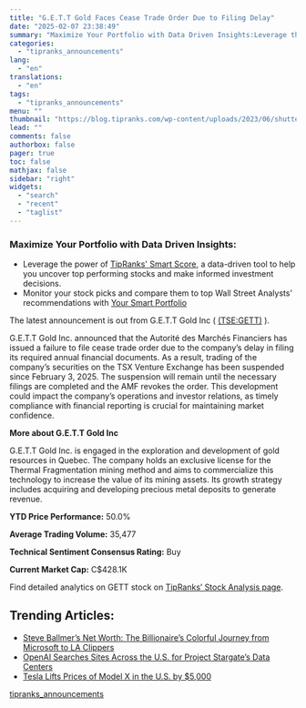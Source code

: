 ```yaml
---
title: "G.E.T.T Gold Faces Cease Trade Order Due to Filing Delay"
date: "2025-02-07 23:38:49"
summary: "Maximize Your Portfolio with Data Driven Insights:Leverage the power of TipRanks' Smart Score, a data-driven tool to help you uncover top performing stocks and make informed investment decisions. Monitor your stock picks and compare them to top Wall Street Analysts' recommendations with Your Smart PortfolioThe latest announcement is out from..."
categories:
  - "tipranks_announcements"
lang:
  - "en"
translations:
  - "en"
tags:
  - "tipranks_announcements"
menu: ""
thumbnail: "https://blog.tipranks.com/wp-content/uploads/2023/06/shutterstock_2160426867-750x406.jpg"
lead: ""
comments: false
authorbox: false
pager: true
toc: false
mathjax: false
sidebar: "right"
widgets:
  - "search"
  - "recent"
  - "taglist"
---
```


### Maximize Your Portfolio with Data Driven Insights:

* Leverage the power of [TipRanks' Smart Score](https://www.tipranks.com/screener/top-smart-score-stocks), a data-driven tool to help you uncover top performing stocks and make informed investment decisions.
* Monitor your stock picks and compare them to top Wall Street Analysts' recommendations with  [Your Smart Portfolio](https://www.tipranks.com/smart-portfolio/holdings)

The latest announcement is out from G.E.T.T Gold Inc ( [(TSE:GETT)](https://www.tipranks.com/stocks/tse:gett) ).

G.E.T.T Gold Inc. announced that the Autorité des Marchés Financiers has issued a failure to file cease trade order due to the company’s delay in filing its required annual financial documents. As a result, trading of the company’s securities on the TSX Venture Exchange has been suspended since February 3, 2025. The suspension will remain until the necessary filings are completed and the AMF revokes the order. This development could impact the company’s operations and investor relations, as timely compliance with financial reporting is crucial for maintaining market confidence.

**More about G.E.T.T Gold Inc**

G.E.T.T Gold Inc. is engaged in the exploration and development of gold resources in Quebec. The company holds an exclusive license for the Thermal Fragmentation mining method and aims to commercialize this technology to increase the value of its mining assets. Its growth strategy includes acquiring and developing precious metal deposits to generate revenue.

**YTD Price Performance:** 50.0%

**Average Trading Volume:** 35,477

**Technical Sentiment Consensus Rating:** Buy

**Current Market Cap:** C$428.1K

Find detailed analytics on GETT stock on [TipRanks’ Stock Analysis page](https://www.tipranks.com/stocks/tse:gett/stock-analysis).

Trending Articles:
------------------

* [Steve Ballmer’s Net Worth: The Billionaire’s Colorful Journey from Microsoft to LA Clippers](https://www.tipranks.com/news/steve-ballmers-net-worth-the-billionaires-colorful-journey-from-microsoft-to-la-clippers)
* [OpenAI Searches Sites Across the U.S. for Project Stargate’s Data Centers](https://www.tipranks.com/news/openai-searches-sites-across-the-u-s-for-project-stargates-data-centers)
* [Tesla Lifts Prices of Model X in the U.S. by $5,000](https://www.tipranks.com/news/tesla-lifts-prices-of-model-x-in-the-u-s-by-5000)

[tipranks_announcements](https://www.tipranks.com/news/company-announcements/g-e-t-t-gold-faces-cease-trade-order-due-to-filing-delay)
